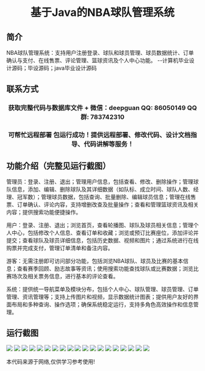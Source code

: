 <p><h1 align="center">基于Java的NBA球队管理系统</h1></p>

## 简介
NBA球队管理系统：支持用户注册登录、球队和球员管理、球员数据统计、订单确认与支付、在线售票、评论管理、篮球资讯及个人中心功能。    --计算机毕业设计源码；毕设源码；java毕业设计源码


## 联系方式
<p><h3 align="center">获取完整代码与数据库文件 + 微信：deepguan QQ: 86050149 QQ群: 783742310</h3></p>
<p><h3 align="center">可帮忙远程部署 包运行成功！提供远程部署、修改代码、设计文档指导、代码讲解等服务！</h3></p>

## 功能介绍（完整见运行截图）
管理员：登录、注册、退出；管理用户信息，包括查看、修改、删除操作；管理球队信息，添加、编辑、删除球队及其详细数据（如队标、成立时间、球队人数、经理、冠军数）；管理球员数据，包括查询、批量删除、编辑球员信息；管理在线售票、订单确认、评论内容，支持增删改查及批量操作；查看和管理篮球资讯及相关内容；提供搜索功能便捷操作。

用户：登录、注册、退出；浏览首页，查看轮播图、球队及球员相关信息；管理个人中心，包括修改个人信息、查看订单和收藏；浏览或预订比赛座位，添加评论并提交；查看球队及球员详细信息，包括历史数据、视频和图片；通过系统进行在线购票并完成支付，管理订单清单和备注内容。

游客：无需注册即可访问部分功能，包括浏览NBA球队、球员及比赛的基本信息；查看赛季回顾、励志故事等资讯；使用搜索功能查找球队或比赛数据；浏览比赛场次及相关票务信息，进行基本的评论查看。

系统：提供统一导航菜单及模块分布，包括个人中心、球队管理、球员管理、订单管理、资讯管理等；支持上传图片和视频，显示数据统计图表；提供用户友好的界面布局和多种查询、操作选项；确保系统稳定运行，支持多角色高效操作和信息管理。


## 运行截图
![](https://bs-1329754181.cos.ap-shanghai.myqcloud.com/ssm/JavaNbATeamManagementSystem/img/001.jpg)
![](https://bs-1329754181.cos.ap-shanghai.myqcloud.com/ssm/JavaNbATeamManagementSystem/img/002.jpg)
![](https://bs-1329754181.cos.ap-shanghai.myqcloud.com/ssm/JavaNbATeamManagementSystem/img/003.jpg)
![](https://bs-1329754181.cos.ap-shanghai.myqcloud.com/ssm/JavaNbATeamManagementSystem/img/004.jpg)
![](https://bs-1329754181.cos.ap-shanghai.myqcloud.com/ssm/JavaNbATeamManagementSystem/img/005.jpg)
![](https://bs-1329754181.cos.ap-shanghai.myqcloud.com/ssm/JavaNbATeamManagementSystem/img/006.jpg)
![](https://bs-1329754181.cos.ap-shanghai.myqcloud.com/ssm/JavaNbATeamManagementSystem/img/007.jpg)
![](https://bs-1329754181.cos.ap-shanghai.myqcloud.com/ssm/JavaNbATeamManagementSystem/img/008.jpg)
![](https://bs-1329754181.cos.ap-shanghai.myqcloud.com/ssm/JavaNbATeamManagementSystem/img/009.jpg)
![](https://bs-1329754181.cos.ap-shanghai.myqcloud.com/ssm/JavaNbATeamManagementSystem/img/010.jpg)
![](https://bs-1329754181.cos.ap-shanghai.myqcloud.com/ssm/JavaNbATeamManagementSystem/img/011.jpg)
![](https://bs-1329754181.cos.ap-shanghai.myqcloud.com/ssm/JavaNbATeamManagementSystem/img/012.jpg)
![](https://bs-1329754181.cos.ap-shanghai.myqcloud.com/ssm/JavaNbATeamManagementSystem/img/013.jpg)
![](https://bs-1329754181.cos.ap-shanghai.myqcloud.com/ssm/JavaNbATeamManagementSystem/img/014.jpg)
![](https://bs-1329754181.cos.ap-shanghai.myqcloud.com/ssm/JavaNbATeamManagementSystem/img/015.jpg)
![](https://bs-1329754181.cos.ap-shanghai.myqcloud.com/ssm/JavaNbATeamManagementSystem/img/016.jpg)
![](https://bs-1329754181.cos.ap-shanghai.myqcloud.com/ssm/JavaNbATeamManagementSystem/img/017.jpg)
![](https://bs-1329754181.cos.ap-shanghai.myqcloud.com/ssm/JavaNbATeamManagementSystem/img/018.jpg)
![](https://bs-1329754181.cos.ap-shanghai.myqcloud.com/ssm/JavaNbATeamManagementSystem/img/019.jpg)

<p>本代码来源于网络,仅供学习参考使用!</p>
